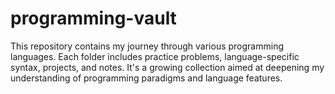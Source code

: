 # programming-vault

This repository contains my journey through various programming languages. Each folder includes practice problems, language-specific syntax, projects, and notes. It's a growing collection aimed at deepening my understanding of programming paradigms and language features.
